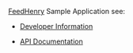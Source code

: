 
[FeedHenry](http://www.feedhenry.com "FeedHenry") Sample Application see:

- [Developer Information](http://developer.feedhenry.com)

- [API Documentation](http://docs.feedhenry.com)
